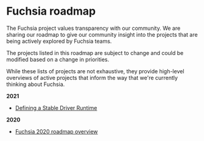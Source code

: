 # Fuchsia roadmap

The Fuchsia project values transparency with our community. We are sharing our
roadmap to give our community insight into the projects that are being actively
explored by Fuchsia teams.

The projects listed in this roadmap are subject to change and could be modified
based on a change in priorities.

While these lists of projects are not exhaustive, they provide high-level overviews
of active projects that inform the way that we're currently thinking about
Fuchsia.

**2021**

* [Defining a Stable Driver Runtime](/docs/contribute/roadmap/2021/stable_driver_runtime.md)

**2020**

* [Fuchsia 2020 roadmap overview](/docs/contribute/roadmap/2020/overview.md)
